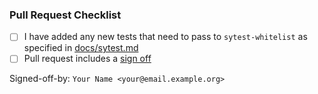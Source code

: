 ### Pull Request Checklist

<!-- Please read CONTRIBUTING.md before submitting your pull request -->

* [ ] I have added any new tests that need to pass to `sytest-whitelist` as specified in [docs/sytest.md](./docs/sytest.md)
* [ ] Pull request includes a [sign off](./docs/CONTRIBUTING.md#sign-off)

Signed-off-by: `Your Name <your@email.example.org>`
